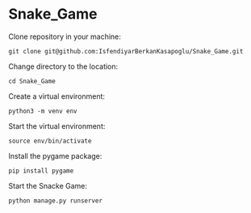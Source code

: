 # Snake_Game

Clone repository in your machine:
```
git clone git@github.com:IsfendiyarBerkanKasapoglu/Snake_Game.git
```

Change directory to the location:
```
cd Snake_Game
```

Create a virtual environment:
``` 
python3 -m venv env
```

Start the virtual environment:
```
source env/bin/activate
```

Install the pygame package:
```
pip install pygame
```

Start the Snacke Game:
```
python manage.py runserver
```

